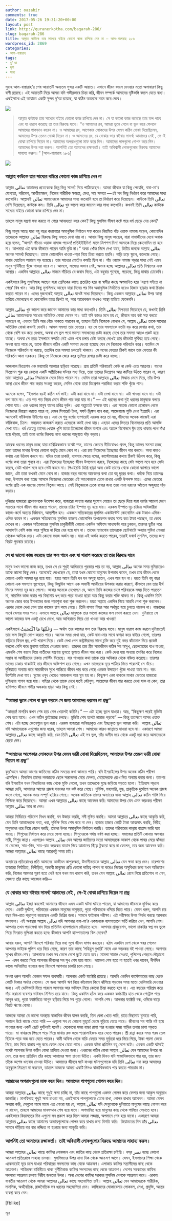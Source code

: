 ```yaml
---
author: oazabir
comments: true
date: 2017-05-26 19:31:20+00:00
layout: post
link: http://quranerkotha.com/baqarah-286/
slug: baqarah-286
title: আল্লাহ কাউকে তার সাধ্যের বাইরে কোনো কাজ চাপিয়ে দেন না — আল-বাক্বারাহ ২৮৬
wordpress_id: 2869
categories:
- আল-বাক্বারাহ
tags:
- দু'আ
- ভুল
- সাধ্য
---
```


সুরাহ আল-বাক্বারাহ‘র শেষ আয়াতটি অন্যতম সুন্দর একটি আয়াত। এখানে জীবন বদলে দেওয়ার মতো অসাধারণ কিছু বাণী রয়েছে। এই আয়াতটি নিয়ে আমরা যদি গভীরভাবে চিন্তা করি, জীবন সম্পর্কে আমাদের দৃষ্টিভঙ্গি বদলে যেতে বাধ্য। একইসাথে এই আয়াতে একটি সুন্দর দু‘আ রয়েছে, যা কঠিন অন্তরকে নরম করে দেবে।

![](http://quranerkotha.com/wp-content/uploads/2017/05/2_286.png)


<blockquote>আল্লাহ কাউকে তার সাধ্যের বাইরে কোনো কাজ চাপিয়ে দেন না। সে যা ভালো কাজ করেছে তার ফল পাবে এবং যা খারাপ করেছে তা তার বিরুদ্ধে যাবে।
“ও আমাদের রব, আমরা ভুলে গেলে বা ভুল করে ফেললে আমাদের পাকড়াও করেন না।
ও আমাদের রব, আগেকার লোকদের উপর যেমন কঠিন বোঝা দিয়েছিলেন, আমাদের উপর তেমন বোঝা দিয়েন না।
ও আমাদের রব, যে বোঝার ভার বইবার সামর্থ্য আমাদের নেই , সে-ই বোঝা চাপিয়ে দিয়েন না। আমাদের অপরাধগুলো মাফ করে দিন। আমাদের পাপগুলো গোপন করে দিন। আমাদের উপর দয়া করুন। আপনিই তো আমাদের রক্ষাকর্তা। তাই অবিশ্বাসী লোকগুলোর বিরুদ্ধে আমাদের সাহায্য করুন।” [আল-বাক্বারাহ ২৮৬]</blockquote>


<!-- more -->

![](http://quranerkotha.com/wp-content/uploads/2017/05/2_286_title.png)


### আল্লাহ কাউকে তার সাধ্যের বাইরে কোনো কাজ চাপিয়ে দেন না


আল্লাহ تعالى আমাদের প্রত্যেককে ভিন্ন ভিন্ন সামর্থ্য দিয়ে পাঠিয়েছেন। আমরা জীবনে যা কিছু পেয়েছি, বাবা-মা‘র যোগ্যতা, পরিবেশ, আত্মীয়স্বজন, নিজের শারীরিক ক্ষমতা, মেধা, সহ্য ক্ষমতা —এই সব কিছু নির্ধারণ করে আমাদের সাধ্য কতখানি। আল্লাহই تعالى আমাদেরকে আমাদের সাধ্য কতখানি হবে তা নির্ধারণ করে দিয়েছেন। কাউকে তিনি تعالى বেশি দিয়েছেন, কাউকে কম। তিনি تعالى খুব ভালো করে জানেন কার সাধ্য কতখানি। কখনই তিনি تعالى কাউকে সাধ্যের বাইরে কোনো কাজ চাপিয়ে দেন না।

তাহলে মানুষ যন্ত্রণা সহ্য করতে না পেরে আত্মহত্যা করে কেন? কিছু মুসলিম ভীষণ কষ্টে পরে ধর্ম ছেড়ে দেয় কেন?

কিছু মানুষ আছে যারা বহু বছর কারাগারে অমানুষিক নির্যাতন সহ্য করেও নিয়মিত পাঁচ ওয়াক্ত নামাজ পড়েন, কোনোদিন তাদেরকে আল্লাহর تعالى বিরুদ্ধে কিছু বলতে দেখা যায় না। আবার কিছু মানুষ আছেন, যারা নামাজীদের দেখে অবাক হয়ে বলেন, “আপনি পাঁচচচ ওয়াক্ত নামাজ পড়েন! প্রতিইইইদিন! মাসে ত্রিশশশ দিন! আমাকে দিয়ে কোনোদিন তা হবে না। আপনারা এই কাজ কীভাবে পারেন আমি বুঝি না।” অথচ খোঁজ নিলে দেখা যাবে, দ্বিতীয় জনকে আল্লাহ تعالى অনেক সামর্থ্য দিয়েছেন। তাকে কোনোদিন খাওয়া-পড়া নিয়ে চিন্তা করতে হয়নি। গাড়ি চড়ে স্কুলে, কলেজে গেছে। বাবার হোটেলে আরামে বড় হয়েছে। তার সাধ্যের মোটেও কমতি ছিল না। পাঁচ ওয়াক্ত নামাজ পড়ার সাধ্য নেই এমন মানুষ পৃথিবীতে খুঁজে পাওয়া যাবে না। আসলে, সাধ্যের অভাব নেই, অভাব হচ্ছে আল্লাহর تعالى প্রতি বিশ্বাসের এবং আস্থার। একদিন আল্লাহর تعالى সামনে দাঁড়িয়ে যে জবাব দিতে, এটা বহুবার শুনেছে, পড়েছে, কিন্তু মাথায় ঢোকেনি।

একইভাবে কিছু মুসলিমাহ আছেন যারা প্রেমিকের কাছে প্রতারিত হয়ে বা স্বামীর কাছে অপমানিত হয়ে ‘যন্ত্রণা সইতে না পেরে’ বিষ খান। আর কিছু মুসলিমাহ আছেন যারা দিনের পর দিন অমানুষিক নির্যাতিত হয়েও হিজাব ছাড়ার কথা চিন্তাও করতে পারেন না। এদের দুজনকেই আল্লাহ تعالى যথেষ্ট সাধ্য দিয়েছেন। কিন্তু একজন আল্লাহর تعالى উপর আস্থা হারিয়ে ফেলেছেন বা কোনোদিন হয়ত ছিলই না, আর আরেকজন কখনও আস্থা হারিয়ে ফেলেননি।

আল্লাহ تعالى খুব ভালো করে জানেন আমাদের কার সাধ্য কতখানি। তিনি تعالى নিশ্চয়তা দিয়েছেন যে, কখনই তিনি تعالى আমাদেরকে সাধ্যের অতিরিক্ত বোঝা দেবেন না। তাই যদি কারও মনে হয় যে, জীবনে আর কষ্ট সহ্য করতে পারছেন না, এভাবে তিনি আর বেঁচে থাকতে পারবেন না, তাহলে তিনি নিজেকে বোঝান যে, আল্লাহ تعالى তাকে সাধ্যের অতিরিক্ত বোঝা কখনই দেননি। আসল সমস্যা তার ভেতরে। হয় সে তার সমস্যাকে যতটা বড় করে দেখার কথা, তার থেকে বেশি বড় করে দেখছে, অথবা সে ভুল পথে সমস্যা সমাধানের চেষ্টা করছে দেখে তার সমস্যা আরও প্রকট হয়ে যাচ্ছে। অথবা সে হয়ত ইসলামে সম্মতি নেই এমন পথে চলার চেষ্টা করছে দেখেই তার জীবনটা দুর্বিষহ হয়ে গেছে। অথবা হতে পারে যে, তাকে জীবনে কঠিন একটি সমস্যা দেওয়া হয়েছে যেন সে নিজেকে পরিবর্তন করে। যতদিন সে নিজেকে পরিবর্তন না করছে, ততদিন তার সমস্যা চলতেই থাকবে। সে মনের ভেতরে ঠিকই জানে তার ভেতরে কী পরিবর্তন আনা দরকার। কিন্তু সে নিজেকে জোর করে ভুলিয়ে রাখার চেষ্টা করে যাচ্ছে।

আজকাল ডিপ্রেশন এক মহামারি আকারে ছড়িয়ে পরেছে। প্রায় প্রতিটি পরিবারেই কেউ না কেউ এতে আক্রান্ত। যাদের ডিপ্রেশন শুরু হয় কোনো একটি অপ্রীতিকর ঘটনার মধ্য দিয়ে, তারা তাদের ডিপ্রেশন আর কাটিয়ে উঠতে পারেন না, কারণ তারা আল্লাহর تعالى সিদ্ধান্তকে মেনে নিতে পারেন না। যেদিন তারা আল্লাহর تعالى সিদ্ধান্ত মেনে নিয়ে, তাঁর উপর আস্থা রেখে জীবন পার করার সংকল্প করেন, সেদিন থেকে তারা ডিপ্রেশন পরাজিত করার শক্তি খুঁজে পান।

অনেকে বলেন, “ইসলাম বড়ই কঠিন ধর্ম ভাই। এটা করা যাবে না। ওটা দেখা যাবে না। এটা খাওয়া যাবে না। ওটা বলা যাবে না। এত শত শত নিয়ম মেনে জীবন পার করা যায় না।” — এই ধরনের কথা দুই ধরনের মানুষকে বলতে শোনা যায়। এক ধরনের মানুষ যাদের চরিত্র দুর্বল। এরা অল্পতেই ফসকে যায়। এরা সহজে কোনো প্রলোভন থেকে নিজেদের নিয়ন্ত্রণ করতে পারে না, যেমন সিগারেট টানা, সফট ড্রিঙ্কস পান করা, আজেবাজে মুভি দেখা ইত্যাদি। এরা অনেকেই ফাঁকিবাজ টাইপের হয়। এরা যে শুধু ধর্মের ব্যাপারেই এরকম করে তা নয়, জীবনের অনেক কাজেই এরা ফাঁকিবাজ, ঢিলে। সময়মত কাজকর্ম করতে এদেরকে কমই দেখা যায়। এছাড়া এদের ভিতরে বিনোদনের প্রতি আসক্তি দেখা যায়। ধর্ম যেহেতু তাদের খেয়াল খুশি মতো ঢিলেঢালা জীবন যাপনে এবং অঢেল বিনোদনে বুঁদ হয়ে থাকার পথে বাঁধা হয়ে দাঁড়ায়, তাই তারা ধর্মের বিরুদ্ধে নানা ধরনের অজুহাত দাঁড় কড়ায়।

আরেক ধরনের মানুষ হচ্ছে যারা চারিত্রিকভাবে যথেষ্ট শক্ত, তাদের ভেতরে নীতিবোধও প্রবল, কিন্তু তাদের সমস্যা হচ্ছে তারা তাদের মাথার উপরে কোনো কর্তৃত্ব মেনে নেবে না। এরা চায় নিজেদের ইচ্ছেমত জীবন পার করবে। অন্য কারও কথায় এরা উঠবস করবে না। যদিও তারা চাকরি, ব্যবসার ক্ষেত্রে বসের, কাস্টোমারের কথায় ঠিকই উঠবস করে, কিন্তু ধর্মের কথা তারা শুনবে না। এরা নিজেদের ইচ্ছেমত জীবন উপভোগ করবে, নিজেদের কাছে যেটা ভালো মনে হবে সেটা করবে, যেটা খারাপ মনে হবে সেটা করবে না। পিএইচডি ডিগ্রি ছাড়া অন্য কেউ তাদের থেকে কোনো ব্যাপারে ভালো জানে, এটা তারা কখনই মেনে নেবে না। হাজার বছর আগের আরবদের কথা তো বহু দুরের কথা। ধর্মকে নিয়ে চ্যালেঞ্জ করা, উপহাস করা হচ্ছে আসলে নিজেদের ভেতরের এই অহংকারকে ঢেকে রাখার একটি উপলক্ষ মাত্র। এদের ভেতরে ধর্মের প্রতি এক ধরনের গোপন বিতৃষ্ণা আছে। সেই বিতৃষ্ণাকে ঢেকে রাখার জন্য তারা নানা ধরনের আঁতেল অজুহাত দাঁড় কড়ায়।

দুনিয়ার হাজারো প্রলোভনকে উপেক্ষা করে, হাজারো অন্যায় করার সুযোগ পেয়েও তা ছেড়ে দিয়ে যারা ধর্মের আদেশ মেনে সততার সাথে জীবন পার করতে পারেন, তাদের চরিত্র ইস্পাত দৃঢ় হয়ে যায়। এরকম ইস্পাত দৃঢ় চরিত্রে অধিকারীরা কাজে-কর্মে অত্যন্ত নিষ্ঠাবান, আস্থাশীল হন। একজন সত্যিকারের মুসলিম একাউন্টেন্ট কোনোদিন এক টাকাও এদিক-ওদিক করেন না। একজন সত্যিকারের মুসলিম ডাক্তার কোনোদিন অপারেশন করার সময় কত টাকা পাচ্ছেন, তা ভেবে দেখেন না। একজন সত্যিকারের মুসলিম চাকুরীজীবী কোনো একদিন অফিসে আধাঘণ্টা পরে ঢুকলে, তারপর ছুটির পরে আধাঘণ্টা বেশি কাজ করে পুষিয়ে না দিয়ে বের হয়ে যান না। তাদের ন্যায়বোধ তাদেরকে ছোটখাটো অন্যায় সুবিধা নেওয়া থেকেও আটকে দেয়। এটা কোনো সহজ অর্জন নয়। যারা এই অর্জন করতে পারেন, তারাই যথার্থ মুসলিম, তাদের জন্য বিরাট পুরস্কার রয়েছে।


### সে যা ভালো কাজ করেছে তার ফল পাবে এবং যা খারাপ করেছে তা তার বিরুদ্ধে যাবে


মানুষ যখন ভালো কাজ করে, তখন সে যে শুধুই আখিরাতে পুরস্কার পায় তা নয়, আল্লাহ تعالى অনেক সময় দুনিয়াতেও তাকে ভালো কিছু দেন। অনেকেই দেখেছেন যে, তারা যখন কোনো মানুষের উপকার করেন, তখন তার জীবন থেকে কোনো একটা সমস্যা দূর হয়ে যায়। হয়ত আগে তিনি ঘন ঘন অসুস্থ হতেন, এখন আর হন না। হয়ত তিনি বহু বছর কোনো এক সমস্যায় ভুগেছেন, কিন্তু কিছুদিন আগে এক অভাবী আত্মীয়ের উপকার করার কারণে, কীভাবে যেন তার দীর্ঘ দিনের সমস্যা দূর হয়ে গেলো। আবার অনেকে দেখেছেন যে, আগে তিনি কাজের চাপে পরিবারকে সময় দিতে পারতেন না, সারাদিন কাজ করার পর বিছানায় ধপ্‌ করে পড়ে যাওয়া ছাড়া আর কিছু করার শক্তি থাকত না। কিন্তু একদিন তিনি অনেক জোর করে ইসলামের জন্য পড়াশুনা করা শুরু করলেন। হয়ত সপ্তাহে একদিন গিয়ে আরবি শেখা শুরু করলেন। এরপর থেকে দেখা গেল তার কাজের চাপ কমে গেছে। তিনি বাসায় ফিরে আর অর্ধমৃত হয়ে ঢুলতে থাকেন না। বাচ্চাদের সাথে খেলার সময় পান। এভাবে আল্লাহ تعالى মানুষকে তার ভালো কাজের ফল ভোগ করতে দেন। দুনিয়াতে সে ভালো কাজের ফল একটু চেখে দেখে, আর আখিরাতে গিয়ে তো খাওয়া আর খাওয়া!

একইসাথে وَعَلَيْهَا مَا اكْتَسَبَتْ — অর্থাৎ তার কাজের ফল তার বিরুদ্ধে যাবে। মানুষ খারাপ কাজ করলে দুনিয়াতেই তার ফল কিছুটা ভোগ করতে পারে। অনেক সময় দেখা যায়, কেউ বাবা-মার সাথে ঝগড়া করে বাইরে গেলো, তারপর বাড়িতে ফিরল জ্বর, পেট খারাপ নিয়ে। কেউ দেখা গেল কন্ট্রাক্টরদের সাথে চুক্তি করে দুই নম্বর কাঁচামাল দিয়ে প্রজেক্ট করলো বেশি করে মুনাফা হাতিয়ে নেওয়ার জন্য। তারপর তার স্ত্রীর সারাজীবন কঠিন সব অসুখ, ছেলেমেয়ের বখে যাওয়া, এমনকি শেষ বয়সে গিয়ে নাতীদের যন্ত্রণায় ভুগতে ভুগতে জীবন পার করা। কেউ দেখা যায় অন্যায় তদবির করে নিজের সন্তান বা আত্মীয়দের ঢাকায় পোস্টিং দিয়েছে। যার পাওয়ার কথা তাকে তার অধিকার থেকে বঞ্চিত করেছে। তারপর তাদের ঢাকায় থাকাটাই তার জীবনে অভিশাপ হয়ে গেছে। এখন তাদেরকে দূরে পাঠিয়ে দিতে পারলেই সে বাঁচে। দুনিয়াতে অন্যায় করে সারাজীবন সুখে শান্তিতে জীবন পার করে গেছে এরকম উদাহরণ খুঁজে পাওয়া যাবে না। বরং উল্টোটা দেখা যায়। ঘুমের ওষুধ খেয়েও আজকাল আর ঘুম হয় না। কিছুক্ষণ একা থাকলে মাথার ভেতরে হাজারো দুশ্চিন্তায় পাগল হয়ে যায়। বাইরে থেকে তাকে দেখে যতই জৌলুস, আয়েসের জীবন পার করতে দেখা যাক না কেন, তার ব্যক্তিগত জীবনে গভীর অন্ধকার ছাড়া আর কিছু নেই।


### **“আমরা ভুলে গেলে বা ভুল করলে সে জন্য আমাদের ধরবেন না প্রভু”**


“আহ্‌হা! মাগরিব কখন শেষ হয়ে গেল খেয়ালই করিনি।” — এটা হচ্ছে ভুলে যাওয়া। আর, “কিছুক্ষণ পরেই মুভিটা শেষ হয়ে যাবে। এখন কঠিন ক্লাইম্যাক্স চলছে। মুভিটা শেষ হলেই নামাজ পড়বো” — কিন্তু ততক্ষণে আসর ওয়াক্ত শেষ। এটা হচ্ছে জেনেশুনে ভুল করা। এরকম হাজারো অনিচ্ছাকৃত এবং ইচ্ছাকৃত ভুল আমরা করি। আল্লাহ تعالى যদি আমাদেরকে এগুলোর জন্য ধরেন, তাহলে আমরা শেষ। আমাদের কারও জান্নাতে যাওয়া হবে না। একারণে আমরা আল্লাহর تعالى কাছে আকুতি করি, যেন তিনি تعالى এই সব ভুল, তাঁর অসীম দয়ে থেকে একটু দয়া করে আমাদেরকে ছেড়ে দেন।


### **“আমাদের আগেকার লোকদের উপর যেমন ভারী বোঝা দিয়েছিলেন, আমাদের উপর তেমন ভারী বোঝা দিয়েন না প্রভু”**


কুর‘আনে আমরা আগের জাতিদের কঠিন সময়ের কথা জানতে পারি। বনি ইসরাইলের উপর অনেক কঠিন পরীক্ষা এসেছিল। ফিরাউন তাদের নবজাতক ছেলে সন্তানদের মেরে ফেলত, মেয়েদেরকে রেখে দিত অন্যায় করার জন্য। তারপর বনি ইসরাইল যখন ফিরাউনের কাছ থেকে মুক্তি পেলো, তখন তাদেরকে যুদ্ধে জড়িয়ে পড়তে হলো। ইতিহাস পড়লে আমরা দেখি, আমাদের আগের প্রজন্ম ভয়ংকর সব কষ্ট করে গেছে। দুর্ভিক্ষ, মহামারি, যুদ্ধ, প্রাকৃতিক দুর্যোগে অনেক প্রজন্ম ধ্বসে গেছে, অনেক সময় সম্পূর্ণ হারিয়ে গেছে। অনেক জাতিকে তাদের অন্যায়ের জন্য আল্লাহ تعالى কঠিন শাস্তি দিয়ে নিশ্চিহ্ন করে দিয়েছেন। আমরা এখন আল্লাহর تعالى কাছে আবেদন করি: আমাদের উপর যেন এমন ভয়ংকর পরীক্ষা আল্লাহ تعالى আর না দেন।

আমরা নির্বিচারে পরিবেশ নিধন করছি, বন উজাড় করছি, নদী দূষিত করছি। আমরা আল্লাহর تعالى কাছে আকুতি করি, যেন তিনি আমাদেরকে বন্যা, খরা, দুর্ভিক্ষ দিয়ে শেষ করে না দেন। হাজার হাজার কোটি টাকা আত্মসাৎ করছি, নিরীহ মানুষদের ধরে নিয়ে জেলে ভরছি, তাদের উপর অমানুষিক নির্যাতন করছি। তাদের পরিবারের কান্নায় বাতাস ভারি হয়ে যাচ্ছে। শিশুদের নির্যাতন করে মেরে ফেলা হচ্ছে। শিশুদেরকে পর্যন্ত ধর্ষণ করা হচ্ছে। সমাজের প্রতিটি কোনায় অসহায় নারী, শিশুর কান্না। এরপরেও আল্লাহ تعالى যেন আগের জাতিদের মতো আমাদেরকে আকাশ থেকে পাথর মেরে ঝাঁজরা না ফেলেন, সাত-দিন, সাত-রাত ভয়ংকর বাতাস দিয়ে আমাদের ছিঁড়ে টুকরো করে না ফেলেন, তার জন্য আবেদন করি। আমরা আল্লাহর تعالى কাছে আরেকটু সময় চাই।

অন্যায়ের প্রতিরোধের প্রতি আমাদের আজীবন কাপুরুষতা, উদাসীনতাকে আল্লাহ تعالى যেন ক্ষমা করে দেন। চারপাশের হাজারো নির্যাতিত, নিপীড়িত, অভাবী মানুষের প্রতি কোনো দায়িত্ব পালন না করেও নিজের অসুবিধার জন্য যখন অভিযোগ করি, নিজের আবদার পূরণ হতে দেরি হলে যখন মন খারাপ করি, তখন যেন আল্লাহ تعالى রেগে গিয়ে প্রতিশোধ না নেন, সেজন্য তাঁর কাছে আবেদন করি—


### **যে বোঝার ভার বইবার সামর্থ্য আমাদের নেই , সে-ই বোঝা চাপিয়ে দিয়েন না প্রভু**


আল্লাহ تعالى ইচ্ছা করলেই আমাদের জীবনে এমন একটা ঘটনা ঘটাতে পারেন, যা আমাদের জীবনকে দুর্বিষহ করে দেবে। একটি দুর্ঘটনা, পরিবারের একজন মানুষের অসুস্থতা, পুরো পরিবারকে ধসিয়ে দিতে পারে। যেমন ধরুন, আপনি চার বছর দিন-রাত পড়াশুনা করেছেন একটি ডিগ্রির জন্য। সামনে ফাইনাল পরীক্ষা। এই পরীক্ষার উপর নির্ভর করছে আপনার ফলাফল। এই অবস্থায় আল্লাহ تعالى যদি আপনার বাবা-মা‘র একজনকে হাসপাতালে ভর্তি করিয়ে দেন, আপনি শেষ। আপনার তখন পড়ালেখা বাদ দিয়ে প্রতিদিন হাসপাতালে দৌড়াতে হবে। আপনার গ্রাজুয়েশন, ভালো চাকরির স্বপ্ন সব ভুলে গিয়ে দিনরাত দুশ্চিন্তা করতে হবে: কীভাবে আপনি হাসপাতালের বিল দেবেন?

আবার ধরুন, আপনি বিদেশে পরিবার নিয়ে মহা সুখে জীবন যাপন করছেন। হঠাৎ একদিন দেশ থেকে খবর পেলেন আপনার ভাইকে পুলিশ ধরে নিয়ে গেছে, কারণ তার কাছে ‘সহিহুল বুখারি’ নামে এক ভয়ংকর বই পাওয়া গেছে। আপনার সুখের জীবন শেষ। আপনাকে তখন সব ফেলে দেশে ছুটে যেতে হবে। মামলা সামাল দেওয়া, পুলিশের পেছনে দৌড়ানো —  এসব করতে গিয়ে আপনার জীবনের সব সুখ শেষ হয়ে যাবে। ঝামেলা শেষ হতে না হতেই খবর পাবেন, দীর্ঘদিন কাজে অনিয়মিত হওয়ার জন্য বিদেশে আপনার চাকরি চলে গেছে।

অথবা ধরুন আপনি একজন সফল ব্যবসায়ী। আপনার একটি ফ্যাক্টরি রয়েছে। আপনি একদিন কাস্টোমারের কাছ থেকে কোটি টাকার অর্ডার পেলেন। সে জন্য আপনি ঋণ নিয়ে কাঁচামাল কিনে ঝাঁপিয়ে পড়লেন সময় মতো ডেলিভারি দেওয়ার জন্য। এই ডেলিভারি দিতে পারলে আপনার আর ভবিষ্যৎ নিয়ে কোনো চিন্তা করতে হবে না। এত বছরের পরিশ্রম করে দাঁড় করানো ব্যবসার ভবিষ্যৎ নিশ্চিত হয়ে যাবে। কিন্তু একদিন হঠাৎ করে একজন কর্মচারীর হাত থেকে পেট্রোল পরে আগুন ধরে, পুরো ফ্যাক্টরিতে আগুন ছড়িয়ে গিয়ে সব পুড়ে গেলো। আপনি শেষ। আপনার ফ্যাক্টরি বন্ধ, ওদিকে ঘাড়ে বিরাট ঋণের বোঝা।

আজকে আমরা যে ভালো অবস্থায় স্বাভাবিক জীবন যাপন করছি, তিন বেলা খেতে পারি, রাতে বিছানায় ঘুমাতে পারি, সকালে উঠে কাজে যেতে পারি — এগুলো সব যে কোনো মুহূর্তে ভেঙ্গে গুড়িয়ে যেতে পারে। জীবনের সব শান্তি নষ্ট হয়ে যাওয়ার জন্য একটি ছোট দুর্ঘটনাই যথেষ্ট। যেকোনো সময় বাচ্চা রাস্তা পার হওয়ার সময় গাড়ির তলায় চাপা পড়তে পারে। মা বাথরুমে পিছলে পড়ে গিয়ে মাথায় রক্ত জমে প্যারালাইজড হয়ে যেতে পারেন। স্ত্রী রান্না করার সময় গরম তেল ছিটকে পড়ে অন্ধ হয়ে যেতে পারেন। স্বামী অফিস থেকে বাড়ি ফেরার সময় দুর্বৃত্তরা ধরে নিয়ে গিয়ে, টাকা পয়সা কেড়ে নিয়ে, মার দিয়ে রাস্তায় পঙ্গু করে ফেলে রেখে যেতে পারে। এরকম ঘটনা প্রতিদিন বহু দেশে ঘটে। এরকম একটি ঘটনাই যথেষ্ট আপনার উপর কঠিন বোঝা চাপিয়ে দেওয়া জন্য। এধরনের কঠিন বোঝা আল্লাহ تعالى যেন আমাদের উপরে না দেন, তার জন্য প্রতিদিন তাঁর কাছে আমাদের ক্ষমা চাওয়া উচিত। একটা দিনও যদি স্বাভাবিকভাবে পার হয়, তার জন্য তাঁকে অশেষ ধন্যবাদ দেওয়া উচিত। আমাদের জীবনে ঘটে যাওয়া ঘটনাগুলোকে যদি তিনি تعالى দয়া করে আমাদের অনুকূলে নিয়ন্ত্রণ না করতেন, তাহলে আজকে আমরা একটি দিনও স্বাভাবিকভাবে পার করতে পারতাম না।


### **আমাদের অপরাধগুলো মাফ করে দিন। আমাদের পাপগুলো গোপন করে দিন।**


আমরা আল্লাহর تعالى কাছে শুধুই ক্ষমা চাচ্ছি না, তাঁর কাছে পাপগুলো একদম গোপন করে ফেলার জন্য আকুল অনুরোধ জানাচ্ছি। মাগফিরাহ শুধুই ক্ষমা চাওয়া নয়, একইসাথে পাপগুলোকে ঢেকে রাখা, গোপন রাখার আবেদন। আমরা যেসব অন্যায় করি, সেগুলো মাঝে মাঝে এত নোংরা হয় যে, আল্লাহ تعالى যদি সেগুলোকে দুনিয়াতে মানুষের কাছে গোপন করে না রাখেন, তাহলে আমাদের মানসম্মান শেষ হয়ে যাবে। অপমানিত হয়ে মানুষের কাছ থেকে পালিয়ে বেড়াতে হবে। একইভাবে কিয়ামতের দিন এগুলো সব প্রকাশ করে দিলে আমরা লজ্জায়, অপমানে শেষ হয়ে যাবো। একারণে আমরা আল্লাহর تعالى কাছে আমাদের অন্যায়গুলোকে গোপন করে রাখার জন্য মিনতি করি। কিয়ামতের দিন তাঁর تعالى সামনে দাঁড়িয়ে বার বার লজ্জিত না হওয়ার জন্য আকুতি করি।


### **আপনিই তো আমাদের রক্ষাকর্তা। তাই অবিশ্বাসী লোকগুলোর বিরুদ্ধে আমাদের সাহায্য করুন।**


আমরা আল্লাহর تعالى কাছে কাফির লোকজন এবং জাতির কাছ থেকে প্রতিরক্ষা চাইছি। নস্‌র نصر হচ্ছে কোনো আক্রমণ প্রতিরোধে সাহায্য চাওয়া। মুসলিমদের উপর নানা দিক থেকে আক্রমণ আসে। যেমন, ইসলামের শিক্ষা থেকে একেবারেই দূরে চলে যাওয়া পরিবারের সদস্যদের কাছ থেকে আক্রমণ। এলাকায় কাফির সন্ত্রাসীদের কাছ থেকে আক্রমণ। শান্তিরক্ষা বাহিনীতে থাকা দুর্নীতিবাজ কাফির সদস্যদের কাছ থেকে আক্রমণ। দেশের সরকারের কাফির সদস্যরা আক্রমণ চালায় নিরীহ জনতার উপর। অন্য দেশের কাফির সরকার মুসলিম দেশকে আক্রমণ করে। এরকম যাবতীয় আক্রমণ থেকে আমরা আল্লাহর تعالى কাছে সহযোগিতা চাই। আল্লাহ تعالى যেন আমাদেরকে শারীরিক, মানসিক, অর্থনৈতিক, রাজনৈতিক সব ধরনের সহযোগিতা দেন। কাফিরদের মোকাবেলায় লোকবল, মেধা, প্রযুক্তি, অস্ত্রের ব্যবস্থা করে দেন।

[fblike]

সূত্র

[^১]: বাইয়িনাহ এর কু’রআনের তাফসীর। 
[^২]: ম্যাসেজ অফ দা কু’রআন — মুহাম্মাদ আসাদ। 
[^৩]: তাফহিমুল কু’রআন — মাওলানা মাওদুদি। 
[^৪]: মা’রিফুল কু’রআন — মুফতি শাফি উসমানী। 
[^৫]: মুহাম্মাদ মোহার আলি — A Word for Word Meaning of The Quran 
[^৬]: সৈয়দ কুতব — In the Shade of the Quran 
[^৭]: তাদাব্বুরে কু’রআন - আমিন আহসান ইসলাহি। 
[^৮]: তাফসিরে তাওযীহুল কু’রআন — মুফতি তাক্বি উসমানী। 
[^৯]: বায়ান আল কু’রআন — ড: ইসরার আহমেদ। 
[^১০]: তাফসীর উল কু’রআন — মাওলানা আব্দুল মাজিদ দারিয়াবাদি 
[^১১]: কু’রআন তাফসীর — আব্দুর রাহিম আস-সারানবি 
[^১২]: আত-তাবারি-এর তাফসীরের অনুবাদ। 
[^১৩]: তাফসির ইবন আব্বাস। 
[^১৪]: তাফসির আল কুরতুবি। 
[^১৫]: তাফসির আল জালালাইন। 
[^১৬]: লুঘাতুল কুরআন — গুলাম আহমেদ পারভেজ। 
[^১৭]: তাফসীর আহসানুল বায়ান — ইসলামিক সেন্টার, আল-মাজমাআহ, সউদি আরব 
[^১৮]: কু’রআনুল কারীম - বাংলা অনুবাদ ও সংক্ষিপ্ত তাফসীর — বাদশাহ ফাহাদ কু’রআন মুদ্রণ কমপ্লেক্স। 
[^১৯]: তাফসির আল-কাবির। 
[^২০]: তাফসির আল-কাশ্‌শাফ।
